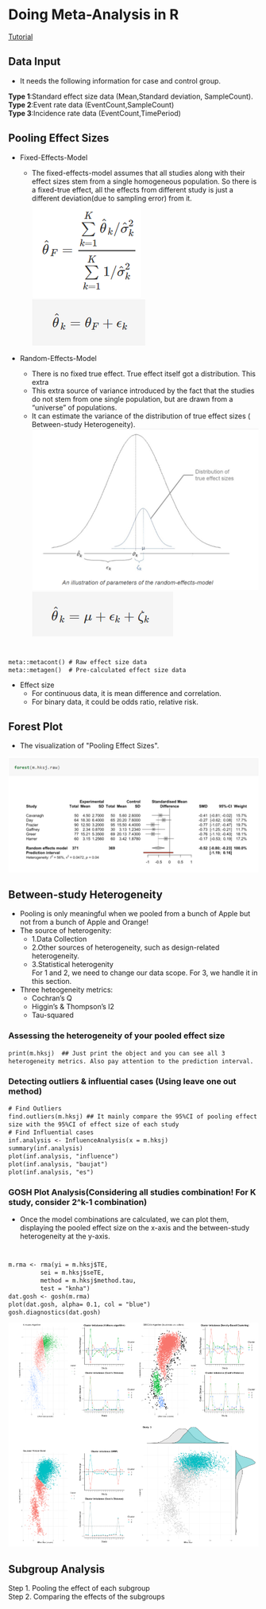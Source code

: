 # Doing Meta-Analysis in R
[Tutorial](https://bookdown.org/MathiasHarrer/Doing_Meta_Analysis_in_R/detecting-outliers-influential-cases.html)

## Data Input
* It needs the following information for case and control group.  

**Type 1**:Standard effect size data (Mean,Standard deviation, SampleCount).   
**Type 2**:Event rate data (EventCount,SampleCount)  
**Type 3**:Incidence rate data (EventCount,TimePeriod)


## Pooling Effect Sizes
* Fixed-Effects-Model  
	- The fixed-effects-model assumes that all studies along with their effect sizes stem from a single homogeneous population. So there is a fixed-true effect, all the effects from different study is just a different deviation(due to sampling error) from it.  
	![4.1](https://github.com/zhukuixi/AshenOne/blob/master/MetaAnalysisInR/img/4.1.png)  
    ![4.2](https://github.com/zhukuixi/AshenOne/blob/master/MetaAnalysisInR/img/4.2.png)

* Random-Effects-Model
	- There is no fixed true effect. True effect itself got a distribution. This extra
	- This extra source of variance introduced by the fact that the studies do not stem from one single population,     but are drawn from a “universe” of populations.
	- It can estimate the variance of the distribution of true effect sizes ( Between-study Heterogeneity).  
	![4.3](https://github.com/zhukuixi/AshenOne/blob/master/MetaAnalysisInR/img/4.3.png)    
	![4.4](https://github.com/zhukuixi/AshenOne/blob/master/MetaAnalysisInR/img/4.4.png)  
# 
	meta::metacont() # Raw effect size data
	meta::metagen()  # Pre-calculated effect size data

* Effect size  
	- For continuous data, it is mean difference and correlation.
	- For binary data, it could be odds ratio, relative risk.

## Forest Plot 
* The visualization of "Pooling Effect Sizes".

![5.1](https://github.com/zhukuixi/AshenOne/blob/master/MetaAnalysisInR/img/5.1.png)  


## Between-study Heterogeneity
 -  Pooling is only meaningful when we pooled from a bunch of Apple but not from a bunch of Apple and Orange!
 -  The source of heterogenity:
	 -  1.Data Collection
	 -  2.Other sources of heterogeneity, such as design-related heterogeneity.
	 -  3.Statistical heterogenity  
	For 1 and 2, we need to change our data scope.
	For 3, we handle it in this section.
 - Three heteogeneity metrics:
	- Cochran’s Q
	- Higgin’s & Thompson’s I2
	- Tau-squared

### Assessing the heterogeneity of your pooled effect size
	print(m.hksj)  ## Just print the object and you can see all 3 heterogeneity metrics. Also pay attention to the prediction interval.


### Detecting outliers & influential cases (Using leave one out method)
	# Find Outliers
	find.outliers(m.hksj) ## It mainly compare the 95%CI of pooling effect size with the 95%CI of effect size of each study
	# Find Influential cases
	inf.analysis <- InfluenceAnalysis(x = m.hksj)  
	summary(inf.analysis)
	plot(inf.analysis, "influence")
	plot(inf.analysis, "baujat")
	plot(inf.analysis, "es")
 
### GOSH Plot Analysis(Considering all studies combination! For K study, consider 2^k-1 combination)
* Once the model combinations are calculated, we can plot them, displaying the pooled effect size on the x-axis and the between-study heterogeneity at the y-axis.  
#  
	
	m.rma <- rma(yi = m.hksj$TE, 
             sei = m.hksj$seTE,
             method = m.hksj$method.tau,
             test = "knha")
	dat.gosh <- gosh(m.rma)
	plot(dat.gosh, alpha= 0.1, col = "blue")
	gosh.diagnostics(dat.gosh)
![6.4](https://github.com/zhukuixi/AshenOne/blob/master/MetaAnalysisInR/img/6.4.png)  


## Subgroup Analysis
Step 1. Pooling the effect of each subgroup  
Step 2. Comparing the effects of the subgroups